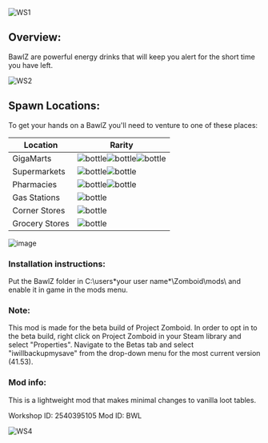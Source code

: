 ![WS1](https://i.imgur.com/0VdIkml.jpeg)

## Overview:
BawlZ are powerful energy drinks that will keep you alert for the short time you have left.

![WS2](https://i.imgur.com/ycwW53j.jpg)
## Spawn Locations:
To get your hands on a BawlZ you'll need to venture to one of these places:

  Location | Rarity
--------|-------------
GigaMarts| ![bottle](https://i.imgur.com/1P8oCLy.png)![bottle](https://i.imgur.com/1P8oCLy.png)![bottle](https://i.imgur.com/1P8oCLy.png)
Supermarkets | ![bottle](https://i.imgur.com/1P8oCLy.png)![bottle](https://i.imgur.com/1P8oCLy.png)
Pharmacies | ![bottle](https://i.imgur.com/1P8oCLy.png)![bottle](https://i.imgur.com/1P8oCLy.png)
Gas Stations | ![bottle](https://i.imgur.com/1P8oCLy.png)
Corner Stores | ![bottle](https://i.imgur.com/1P8oCLy.png)
Grocery Stores | ![bottle](https://i.imgur.com/1P8oCLy.png)


![image](https://user-images.githubusercontent.com/70669546/128584382-8260b32b-8aae-4618-b51a-cd1d66319bb9.png)
### Installation instructions:
Put the BawlZ folder in C:\users\*your user name*\Zomboid\mods\ and enable it in game in the mods menu.


### Note:
This mod is made for the beta build of Project Zomboid. In order to opt in to the beta build,  right click on Project Zomboid in your Steam library and select "Properties". Navigate to the Betas tab and select "iwillbackupmysave" from the drop-down menu for the most current version (41.53).

### Mod info:
This is a lightweight mod that makes minimal changes to vanilla loot tables.

Workshop ID: 2540395105
Mod ID: BWL

![WS4](https://i.imgur.com/bKviOeF.jpg)
